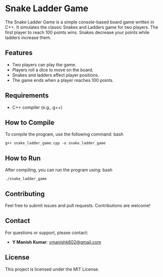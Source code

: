 # Snake Ladder Game

The Snake Ladder Game is a simple console-based board game written in C++. It simulates the classic Snakes and Ladders game for two players. The first player to reach 100 points wins. Snakes decrease your points while ladders increase them.

## Features
- Two players can play the game.
- Players roll a dice to move on the board.
- Snakes and ladders affect player positions.
- The game ends when a player reaches 100 points.

## Requirements
- C++ compiler (e.g., g++)

## How to Compile
To compile the program, use the following command:
bash
```
g++ snake_ladder_game.cpp -o snake_ladder_game
```

## How to Run
After compiling, you can run the program using:
bash
```
./snake_ladder_game
```

## Contributing
Feel free to submit issues and pull requests. Contributions are welcome!

## Contact
For questions or support, please contact:

- **Y Manish Kumar**: [ymanishk602@gmail.com](mailto:ymanishk602@gmail.com)

## License
This project is licensed under the MIT License.
